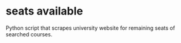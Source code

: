 # seats available
Python script that scrapes university website for remaining seats of searched courses.
